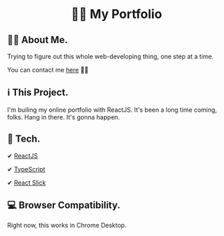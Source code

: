 <h1 align="center">
    👩‍💻 My Portfolio
</h1>

## 👩‍🚀 About Me.
Trying to figure out this whole web-developing thing, one step at a time.

You can contact me [here](https://linkedin.com/in/nolascobruna) 🙋‍♀️

## ℹ This Project.
I'm builing my online portfolio with ReactJS. It's been a long time coming, folks. Hang in there. It's gonna happen.

## 🚀 Tech.

✔ [ReactJS](https://pt-br.reactjs.org/)

✔ [TypeScript](https://www.typescriptlang.org/)

✔ [React Slick](https://react-slick.neostack.com/)

## 💻 Browser Compatibility.
Right now, this works in Chrome Desktop.
